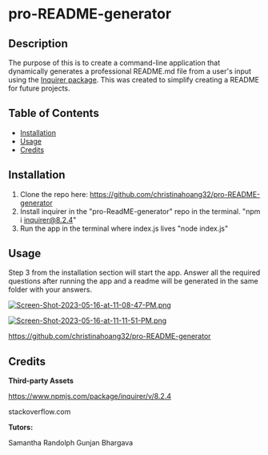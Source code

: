 # pro-README-generator

## Description

The purpose of this is to create a command-line application that dynamically generates a professional README.md file from a user's input using the [Inquirer package](https://www.npmjs.com/package/inquirer/v/8.2.4). This was created to simplify creating a README for future projects. 

## Table of Contents

- [Installation](#installation)
- [Usage](#usage)
- [Credits](#credits)


## Installation

1. Clone the repo here: https://github.com/christinahoang32/pro-README-generator
2. Install inquirer in the "pro-ReadME-generator" repo in the terminal. "npm i inquirer@8.2.4"
3. Run the app in the terminal where index.js lives "node index.js"

## Usage

Step 3 from the installation section will start the app. Answer all the required questions after running the app and a readme will be generated in the same folder with your answers.

[![Screen-Shot-2023-05-16-at-11-08-47-PM.png](https://i.postimg.cc/KYbJgLTD/Screen-Shot-2023-05-16-at-11-08-47-PM.png)](https://postimg.cc/4Y8zDYBY)

[![Screen-Shot-2023-05-16-at-11-11-51-PM.png](https://i.postimg.cc/NjsxsYvd/Screen-Shot-2023-05-16-at-11-11-51-PM.png)](https://postimg.cc/svLWmkXW)

https://github.com/christinahoang32/pro-README-generator

<!-- insert video here -->

## Credits

**Third-party Assets**  

https://www.npmjs.com/package/inquirer/v/8.2.4

stackoverflow.com

**Tutors:**  

Samantha Randolph
Gunjan Bhargava
